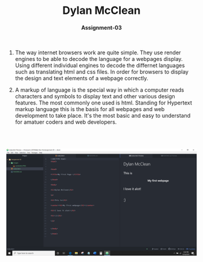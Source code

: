 #  <center> Dylan McClean </center>

#### <center> Assignment-03 </center>



<br>




1.   The way internet browsers work are quite simple. They use render engines to be able to decode the language for a webpages display. Using different individual engines to decode the differnet languages such as translating html and css files. In order for browsers to display the design and text elements of a webpage correctly.



2. A markup of language is the special way in which a computer reads characters and symbols to display text and other various design features. The most commonly one used is html. Standing for Hypertext markup language this is the basis for all webpages and web development to take place. It's the most basic and easy to understand for amatuer coders and web developers.


<br></br>

![ SCREENSHOT OF MY FIRST WEBPAGE ](images/screenshot.PNG)
